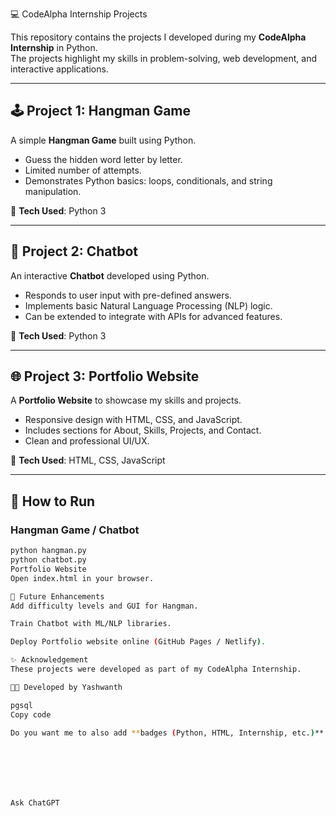 💻 CodeAlpha Internship Projects

This repository contains the projects I developed during my **CodeAlpha Internship** in Python.  
The projects highlight my skills in problem-solving, web development, and interactive applications.

---

## 🕹️ Project 1: Hangman Game
A simple **Hangman Game** built using Python.  
- Guess the hidden word letter by letter.  
- Limited number of attempts.  
- Demonstrates Python basics: loops, conditionals, and string manipulation.  

🔧 **Tech Used**: Python 3  

---

## 🤖 Project 2: Chatbot
An interactive **Chatbot** developed using Python.  
- Responds to user input with pre-defined answers.  
- Implements basic Natural Language Processing (NLP) logic.  
- Can be extended to integrate with APIs for advanced features.  

🔧 **Tech Used**: Python 3  

---

## 🌐 Project 3: Portfolio Website
A **Portfolio Website** to showcase my skills and projects.  
- Responsive design with HTML, CSS, and JavaScript.  
- Includes sections for About, Skills, Projects, and Contact.  
- Clean and professional UI/UX.  

🔧 **Tech Used**: HTML, CSS, JavaScript  

---

## 🚀 How to Run
### Hangman Game / Chatbot
```bash
python hangman.py
python chatbot.py
Portfolio Website
Open index.html in your browser.

🎯 Future Enhancements
Add difficulty levels and GUI for Hangman.

Train Chatbot with ML/NLP libraries.

Deploy Portfolio website online (GitHub Pages / Netlify).

✨ Acknowledgement
These projects were developed as part of my CodeAlpha Internship.

👨‍💻 Developed by Yashwanth

pgsql
Copy code

Do you want me to also add **badges (Python, HTML, Internship, etc.)** at the top so it looks more professional on GitHub?







Ask ChatGPT
